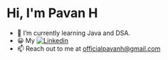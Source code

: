 <h1> Hi, I'm Pavan H </h1>

- 🌱 I’m currently learning Java and DSA.
- 😀 My [![Linkedin](link)]([actual_link](https://www.linkedin.com/in/pavan-h-808a1a19b/))
- 📫 Reach out to me at officialpavanh@gmail.com
  

<!---
pavanhGit/pavanhGit is a ✨ special ✨ repository because its `README.md` (this file) appears on your GitHub profile.
You can click the Preview link to take a look at your changes.
--->
